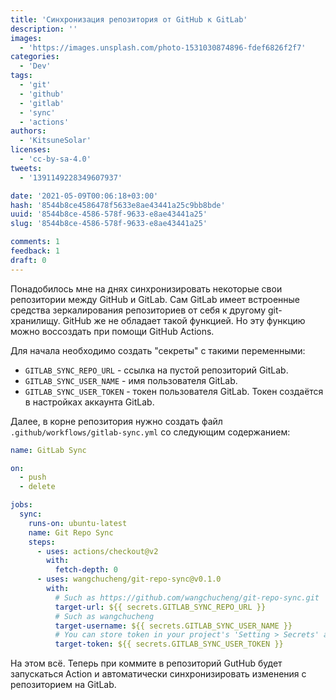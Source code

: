 ```yaml
---
title: 'Синхронизация репозитория от GitHub к GitLab'
description: ''
images:
  - 'https://images.unsplash.com/photo-1531030874896-fdef6826f2f7'
categories:
  - 'Dev'
tags:
  - 'git'
  - 'github'
  - 'gitlab'
  - 'sync'
  - 'actions'
authors:
  - 'KitsuneSolar'
licenses:
  - 'cc-by-sa-4.0'
tweets:
  - '1391149228349607937'

date: '2021-05-09T00:06:18+03:00'
hash: '8544b8ce4586478f5633e8ae43441a25c9bb8bde'
uuid: '8544b8ce-4586-578f-9633-e8ae43441a25'
slug: '8544b8ce-4586-578f-9633-e8ae43441a25'

comments: 1
feedback: 1
draft: 0
---
```


Понадобилось мне на днях синхронизировать некоторые свои репозитории между GitHub и GitLab. Сам GitLab имеет встроенные средства зеркалирования репозиториев от себя к другому git-хранилищу. GitHub же не обладает такой функцией. Но эту функцию можно воссоздать при помощи GitHub Actions.

<!--more-->

Для начала необходимо создать "секреты" с такими переменными:

- `GITLAB_SYNC_REPO_URL` - ссылка на пустой репозиторий GitLab.
- `GITLAB_SYNC_USER_NAME` - имя пользователя GitLab.
- `GITLAB_SYNC_USER_TOKEN` - токен пользователя GitLab. Токен создаётся в настройках аккаунта GitLab.

Далее, в корне репозитория нужно создать файл `.github/workflows/gitlab-sync.yml` со следующим содержанием:

```yml
name: GitLab Sync

on:
  - push
  - delete

jobs:
  sync:
    runs-on: ubuntu-latest
    name: Git Repo Sync
    steps:
      - uses: actions/checkout@v2
        with:
          fetch-depth: 0
      - uses: wangchucheng/git-repo-sync@v0.1.0
        with:
          # Such as https://github.com/wangchucheng/git-repo-sync.git
          target-url: ${{ secrets.GITLAB_SYNC_REPO_URL }}
          # Such as wangchucheng
          target-username: ${{ secrets.GITLAB_SYNC_USER_NAME }}
          # You can store token in your project's 'Setting > Secrets' and reference the name here. Such as ${{ secrets.ACCESS_TOKEN }}
          target-token: ${{ secrets.GITLAB_SYNC_USER_TOKEN }}
```

На этом всё. Теперь при коммите в репозиторий GutHub будет запускаться Action и автоматически синхронизировать изменения с репозиторием на GitLab.
